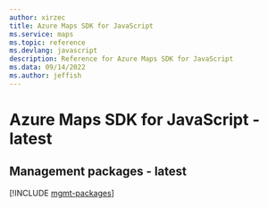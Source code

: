 ```yaml
---
author: xirzec
title: Azure Maps SDK for JavaScript
ms.service: maps
ms.topic: reference
ms.devlang: javascript
description: Reference for Azure Maps SDK for JavaScript
ms.data: 09/14/2022
ms.author: jeffish
---
```

# Azure Maps SDK for JavaScript - latest

## Management packages - latest
[!INCLUDE [mgmt-packages](maps-mgmt-index.md)]